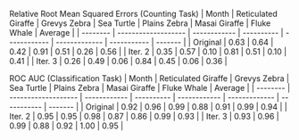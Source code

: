 Relative Root Mean Squared Errors (Counting Task)
| Month    | Reticulated Giraffe | Grevys Zebra | Sea Turtle | Plains Zebra | Masai Giraffe | Fluke Whale | Average | 
| -------- | ------------------- | ------------ | ---------- | ------------ | ------------- | ----------- | ------- |
| Original | 0.63                | 0.64         | 0.42       | 0.91         | 0.51          | 0.26        | 0.56    |
| Iter. 2  | 0.35                | 0.57         | 0.10       | 0.81         | 0.51          | 0.10        | 0.41    |
| Iter. 3  | 0.26                | 0.49         | 0.06       | 0.84         | 0.45          | 0.06        | 0.36    |

ROC AUC (Classification Task)
| Month    | Reticulated Giraffe | Grevys Zebra | Sea Turtle | Plains Zebra | Masai Giraffe | Fluke Whale | Average | 
| -------- | ------------------- | ------------ | ---------- | ------------ | ------------- | ----------- | ------- |
| Original | 0.92                | 0.96         | 0.99       | 0.88         | 0.91          | 0.99        | 0.94    |
| Iter. 2  | 0.95                | 0.95         | 0.98       | 0.87         | 0.86          | 0.99        | 0.93    |
| Iter. 3  | 0.93                | 0.96         | 0.99       | 0.88         | 0.92          | 1.00        | 0.95    |
